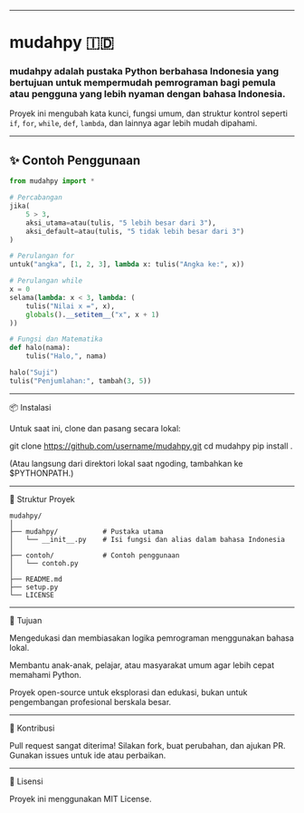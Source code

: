 
---
# mudahpy 🇮🇩
### mudahpy adalah pustaka Python berbahasa Indonesia yang bertujuan untuk mempermudah pemrograman bagi pemula atau pengguna yang lebih nyaman dengan bahasa Indonesia.  
Proyek ini mengubah kata kunci, fungsi umum, dan struktur kontrol seperti `if`, `for`, `while`, `def`, `lambda`, dan lainnya agar lebih mudah dipahami.

---

## ✨ Contoh Penggunaan

```python
from mudahpy import *

# Percabangan
jika(
    5 > 3,
    aksi_utama=atau(tulis, "5 lebih besar dari 3"),
    aksi_default=atau(tulis, "5 tidak lebih besar dari 3")
)

# Perulangan for
untuk("angka", [1, 2, 3], lambda x: tulis("Angka ke:", x))

# Perulangan while
x = 0
selama(lambda: x < 3, lambda: (
    tulis("Nilai x =", x),
    globals().__setitem__("x", x + 1)
))

# Fungsi dan Matematika
def halo(nama):
    tulis("Halo,", nama)

halo("Suji")
tulis("Penjumlahan:", tambah(3, 5))

```
---

📦 Instalasi

Untuk saat ini, clone dan pasang secara lokal:

git clone https://github.com/username/mudahpy.git
cd mudahpy
pip install .

(Atau langsung dari direktori lokal saat ngoding, tambahkan ke $PYTHONPATH.)


---

📁 Struktur Proyek
```
mudahpy/
│
├── mudahpy/           # Pustaka utama
│   └── __init__.py    # Isi fungsi dan alias dalam bahasa Indonesia
│
├── contoh/            # Contoh penggunaan
│   └── contoh.py
│
├── README.md
├── setup.py
└── LICENSE
```

---

🎯 Tujuan

Mengedukasi dan membiasakan logika pemrograman menggunakan bahasa lokal.

Membantu anak-anak, pelajar, atau masyarakat umum agar lebih cepat memahami Python.

Proyek open-source untuk eksplorasi dan edukasi, bukan untuk pengembangan profesional berskala besar.



---

🤝 Kontribusi

Pull request sangat diterima!
Silakan fork, buat perubahan, dan ajukan PR.
Gunakan issues untuk ide atau perbaikan.


---

📝 Lisensi

Proyek ini menggunakan MIT License.
